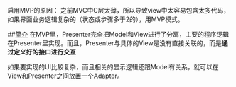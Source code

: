 启用MVP的原因：
之前MVC中C层太薄，所以导致view中太容易包含太多代码，如果界面业务逻辑复杂的（状态或步骤多于2的），用MVP模式。

##[简介](http://baike.baidu.com/view/3456444.htm)
在MVP里，Presenter完全把Model和View进行了分离，主要的程序逻辑在Presenter里实现。而且，Presenter与具体的View是没有直接关联的，而是**通过定义好的接口进行交互**

 如果要实现的UI比较复杂，而且相关的显示逻辑还跟Model有关系，就可以在View和Presenter之间放置一个Adapter。
